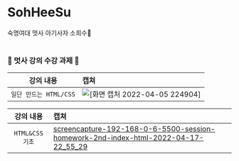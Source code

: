 # SohHeeSu
숙명여대 멋사 아기사자 소희수🦁
<br><br>
### 🦁 멋사 강의 수강 과제 🦁

| 강의 내용 | 캡쳐 | 
|:------:|:------|
|`일단 만드는 HTML/CSS`|<img alt= "[화면 캡처 2022-04-05 224904]" src= "https://user-images.githubusercontent.com/102017556/161768824-9a41bd64-ec57-4550-ba32-0a31da516f12.jpg">

| 강의 내용 | 캡쳐 | 
|:------:|:------|
|`HTML&CSS 기초`|[screencapture-192-168-0-6-5500-session-homework-2nd-index-html-2022-04-17-22_55_29](https://user-images.githubusercontent.com/102017556/163717710-6b6ea666-bd33-4a66-b8c5-5268b3dde6fd.png)|
